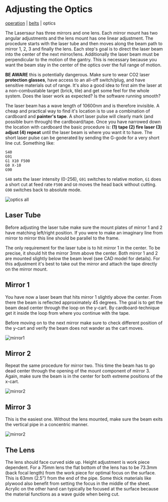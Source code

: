 Adjusting the Optics
=============


[operation](operation.md) | [belts](timing_belts.md) | optics

The Lasersaur has three mirrors and one lens. Each mirror mount has two angular adjustments and the lens mount has one linear adjustment. The procedure starts with the laser tube and then moves along the beam path to mirror 1, 2, 3 and finally the lens. Each step's goal is to direct the laser beam into the center of the next mirror/lens. Additionally the laser beam must be perpendicular to the motion of the gantry. This is necessary because you want the beam stay in the center of the optics over the full range of motion.

**BE AWARE** this is potentially dangerous. Make sure to wear CO2 laser **protection glasses**, have access to an all-off switch/plug, and have sensitive materials out of range. It's also a good idea to first aim the laser at a non-combustable target (brick, tile) and get some feel for the whole system. Does the laser work as expected? Is the software running smooth?

The laser beam has a wave length of 10600nm and is therefore invisible. A cheap and practical way to find it's location is to use a combination of cardboard and **painter's tape**. A short laser pulse will clearly mark (and possible burn through) the cardboard/tape. Once you have narrowed down the location with cardboard the basic procedure is: **(1) tape (2) fire laser (3) adjust (4) repeat** until the laser beam is where you want it to have. The short laser pulse can be generated by sending  the G-gode for a very short line cut. Something like:

    S40
    G91
    G1 X10 F500
    G0 X-10
    G90

`S40` sets the laser intensity (0-256), `G91` switches to relative motion, `G1` does a short cut at feed rate `F500` and `G0` moves the head back without cutting. `G90` switches back to absolute mode.

![optics all](http://farm6.static.flickr.com/5062/5894689085_12bd15dc4d_z.jpg)


Laser Tube
----------

Before adjusting the laser tube make sure  the mount plates of mirror 1 and 2 have matching left/right position. If you were to make an imaginary line from mirror to mirror this line should be parallel to the frame.

The only requirement for the laser tube is to hit mirror 1 in the center. To be precise, it should hit the mirror 3mm above the center. Both mirror 1 and 2 are mounted slightly below the beam level (see CAD model for details). For this adjustment it's best to take out the mirror and attach the tape directly on the mirror mount.


Mirror 1
-------

You have now a laser beam that hits mirror 1 slightly above the center. From there the beam is reflected approximately 45 degrees. The goal is to get the  beam dead center through the loop on the y-cart. By cardboard-technique get it inside the loop from where you continue with the tape. 

Before moving on to the next mirror make sure to check different position of the y-cart and verify the beam does not wander as the cart moves.

![mirror1](http://farm7.static.flickr.com/6029/5894689245_59ce4c79e2_z.jpg)


Mirror 2
-------

Repeat the same procedure for mirror two. This time the beam has to go dead center through the opening of the mount component of mirror 3. Again, make sure the beam is in the center for both extreme positions of the x-cart.

![mirror2](http://farm6.static.flickr.com/5263/5894689487_9437940391_z.jpg)


Mirror 3
-------

This is the easiest one. Without the lens mounted, make sure the beam exits the vertical pipe in a concentric manner.

![mirror2](http://farm6.static.flickr.com/5318/5894689583_7c4fc2afe3_z.jpg)


The Lens
--------

The lens should face curved side up. Height adjustment is work piece dependent. For a 75mm lens the flat bottom of the lens has to be 73.3mm (back focal length) from the work piece for optimal focus on the surface. This is 63mm (2.5") from the end of the pipe. Some thick materials like plywood also benefit from setting the focus in the middle of the sheet. Acrylic on the other hand can typically be focused at the surface because the material functions as a wave guide when being cut.
